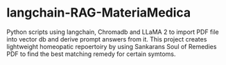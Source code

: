 # langchain-RAG-MateriaMedica
Python scripts using langchain, Chromadb and LLaMA 2 to import PDF file into vector db and derive prompt answers from it. This project creates lightweight homeopatic repoertoiry by using Sankarans Soul of Remedies PDF to find the best matching remedy for certain symtoms.
